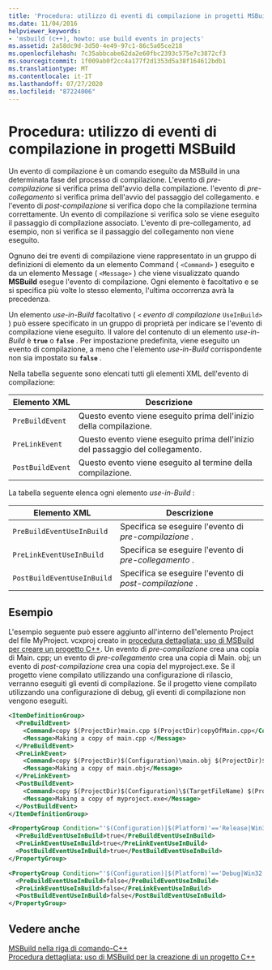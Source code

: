 ```yaml
---
title: 'Procedura: utilizzo di eventi di compilazione in progetti MSBuild'
ms.date: 11/04/2016
helpviewer_keywords:
- 'msbuild (c++), howto: use build events in projects'
ms.assetid: 2a58dc9d-3d50-4e49-97c1-86c5a05ce218
ms.openlocfilehash: 7c35abbcabe62da2e60fbc2393c575e7c3872cf3
ms.sourcegitcommit: 1f009ab0f2cc4a177f2d1353d5a38f164612bdb1
ms.translationtype: MT
ms.contentlocale: it-IT
ms.lasthandoff: 07/27/2020
ms.locfileid: "87224006"
---
```

# <a name="how-to-use-build-events-in-msbuild-projects"></a>Procedura: utilizzo di eventi di compilazione in progetti MSBuild

Un evento di compilazione è un comando eseguito da MSBuild in una determinata fase del processo di compilazione. L'evento di *pre-compilazione* si verifica prima dell'avvio della compilazione. l'evento di *pre-collegamento* si verifica prima dell'avvio del passaggio del collegamento. e l'evento di *post-compilazione* si verifica dopo che la compilazione termina correttamente. Un evento di compilazione si verifica solo se viene eseguito il passaggio di compilazione associato. L'evento di pre-collegamento, ad esempio, non si verifica se il passaggio del collegamento non viene eseguito.

Ognuno dei tre eventi di compilazione viene rappresentato in un gruppo di definizioni di elemento da un elemento Command ( `<Command>` ) eseguito e da un elemento Message ( `<Message>` ) che viene visualizzato quando **MSBuild** esegue l'evento di compilazione. Ogni elemento è facoltativo e se si specifica più volte lo stesso elemento, l'ultima occorrenza avrà la precedenza.

Un elemento *use-in-Build* facoltativo ( `<` *evento di compilazione* `UseInBuild>` ) può essere specificato in un gruppo di proprietà per indicare se l'evento di compilazione viene eseguito. Il valore del contenuto di un elemento *use-in-Build* è **`true`** o **`false`** . Per impostazione predefinita, viene eseguito un evento di compilazione, a meno che l'elemento *use-in-Build* corrispondente non sia impostato su **`false`** .

Nella tabella seguente sono elencati tutti gli elementi XML dell'evento di compilazione:

|Elemento XML|Descrizione|
|-----------------|-----------------|
|`PreBuildEvent`|Questo evento viene eseguito prima dell'inizio della compilazione.|
|`PreLinkEvent`|Questo evento viene eseguito prima dell'inizio del passaggio del collegamento.|
|`PostBuildEvent`|Questo evento viene eseguito al termine della compilazione.|

La tabella seguente elenca ogni elemento *use-in-Build* :

|Elemento XML|Descrizione|
|-----------------|-----------------|
|`PreBuildEventUseInBuild`|Specifica se eseguire l'evento di *pre-compilazione* .|
|`PreLinkEventUseInBuild`|Specifica se eseguire l'evento di *pre-collegamento* .|
|`PostBuildEventUseInBuild`|Specifica se eseguire l'evento di *post-compilazione* .|

## <a name="example"></a>Esempio

L'esempio seguente può essere aggiunto all'interno dell'elemento Project del file MyProject. vcxproj creato in [procedura dettagliata: uso di MSBuild per creare un progetto C++](walkthrough-using-msbuild-to-create-a-visual-cpp-project.md). Un evento di *pre-compilazione* crea una copia di Main. cpp; un evento di *pre-collegamento* crea una copia di Main. obj; un evento di *post-compilazione* crea una copia del myproject.exe. Se il progetto viene compilato utilizzando una configurazione di rilascio, verranno eseguiti gli eventi di compilazione. Se il progetto viene compilato utilizzando una configurazione di debug, gli eventi di compilazione non vengono eseguiti.

``` xml
<ItemDefinitionGroup>
  <PreBuildEvent>
    <Command>copy $(ProjectDir)main.cpp $(ProjectDir)copyOfMain.cpp</Command>
    <Message>Making a copy of main.cpp </Message>
  </PreBuildEvent>
  <PreLinkEvent>
    <Command>copy $(ProjectDir)$(Configuration)\main.obj $(ProjectDir)$(Configuration)\copyOfMain.obj</Command>
    <Message>Making a copy of main.obj</Message>
  </PreLinkEvent>
  <PostBuildEvent>
    <Command>copy $(ProjectDir)$(Configuration)\$(TargetFileName) $(ProjectDir)$(Configuration)\copyOfMyproject.exe</Command>
    <Message>Making a copy of myproject.exe</Message>
  </PostBuildEvent>
</ItemDefinitionGroup>

<PropertyGroup Condition="'$(Configuration)|$(Platform)'=='Release|Win32'">
  <PreBuildEventUseInBuild>true</PreBuildEventUseInBuild>
  <PreLinkEventUseInBuild>true</PreLinkEventUseInBuild>
  <PostBuildEventUseInBuild>true</PostBuildEventUseInBuild>
</PropertyGroup>

<PropertyGroup Condition="'$(Configuration)|$(Platform)'=='Debug|Win32'">
  <PreBuildEventUseInBuild>false</PreBuildEventUseInBuild>
  <PreLinkEventUseInBuild>false</PreLinkEventUseInBuild>
  <PostBuildEventUseInBuild>false</PostBuildEventUseInBuild>
</PropertyGroup>
```

## <a name="see-also"></a>Vedere anche

[MSBuild nella riga di comando-C++](msbuild-visual-cpp.md)<br/>
[Procedura dettagliata: uso di MSBuild per la creazione di un progetto C++](walkthrough-using-msbuild-to-create-a-visual-cpp-project.md)
